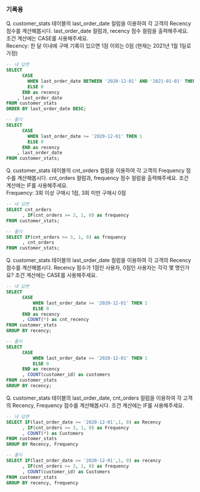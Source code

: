 ### 기록용


Q. customer_stats 테이블의 last_order_date 컬럼을 이용하여 각 고객의 Recency 점수를 계산해봅시다. last_order_date 컬럼과, recency 점수 컬럼을 출력해주세요. 조건 계산에는 CASE를 사용해주세요.
</br>Recency: 한 달 이내에 구매 기록이 있으면 1점 이외는 0점 (현재는 2021년 1월 1일로 가정)

```SQL
-- 내 답변
SELECT 
      CASE 
        WHEN last_order_date BETWEEN '2020-12-01' AND '2021-01-01' THEN 1
        ELSE 0
      END as recency
    , last_order_date
FROM customer_stats
ORDER BY last_order_date DESC;

-- 풀이
SELECT 
      CASE 
        WHEN last_order_date >= '2020-12-01' THEN 1
        ELSE 0
      END as recency
    , last_order_date
FROM customer_stats;
```

Q. customer_stats 테이블의 cnt_orders 컬럼을 이용하여 각 고객의 Frequency 점수를 계산해봅시다. cnt_orders 컬럼과, frequency 점수 컬럼을 출력해주세요. 조건 계산에는 IF를 사용해주세요.
</br>Frequency: 3회 이상 구매시 1점, 3회 미만 구매시 0점
```SQL
-- 내 답변
SELECT cnt_orders
      , IF(cnt_orders >= 3, 1, 0) as frequency
FROM customer_stats;

-- 풀이
SELECT IF(cnt_orders >= 3, 1, 0) as frequency
      , cnt_orders
FROM customer_stats;
```

Q. customer_stats 테이블의 last_order_date 컬럼을 이용하여 각 고객의 Recency 점수를 계산해봅시다. Recency 점수가 1점인 사용자, 0점인 사용자는 각각 몇 명인가요? 조건 계산에는 CASE를 사용해주세요.

```SQL
-- 내 답변
SELECT 
      CASE 
          WHEN last_order_date >= '2020-12-01' THEN 1
          ELSE 0 
      END as recency
      , COUNT(*) as cnt_recency
FROM customer_stats
GROUP BY recency;

-- 풀이
SELECT 
      CASE 
          WHEN last_order_date >= '2020-12-01' THEN 1
          ELSE 0 
      END as recency
      , COUNT(customer_id) as customers
FROM customer_stats
GROUP BY recency;
```

Q. customer_stats 테이블의 last_order_date, cnt_orders 컬럼을 이용하여 각 고객의 Recency, Frequency 점수를 계산해봅시다. 조건 계산에는 IF를 사용해주세요.

```SQL
-- 내 답변
SELECT IF(last_order_date >= '2020-12-01',1, 0) as Recency
      , IF(cnt_orders >= 3, 1, 0) as Frequency
      , COUNT(*) as Customers
FROM customer_stats
GROUP BY Recency, Frequency

-- 풀이
SELECT IF(last_order_date >= '2020-12-01',1, 0) as recency
      , IF(cnt_orders >= 3, 1, 0) as frequency
      , COUNT(customer_id) as Customers
FROM customer_stats
GROUP BY recency, frequency
```


